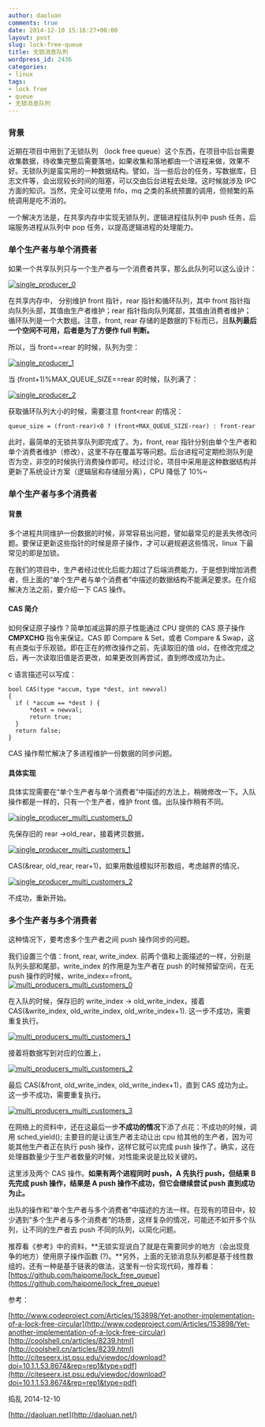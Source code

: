 ```yaml
---
author: daoluan
comments: true
date: 2014-12-10 15:16:27+00:00
layout: post
slug: lock-free-queue
title: 无锁消息队列
wordpress_id: 2436
categories:
- linux
tags:
- lock free
- queue
- 无锁消息队列
---
```


### 背景


近期在项目中用到了无锁队列 （lock free queue）这个东西，在项目中后台需要收集数据，待收集完整后需要落地，如果收集和落地都由一个进程来做，效果不好。无锁队列是蛮实用的一种数据结构。譬如，当一些后台的任务，写数据库，日志文件等，会出现较长时间的阻塞，可以交由后台进程去处理。这时候就涉及 IPC 方面的知识。当然，完全可以使用 fifo，mq 之类的系统预置的调用，但频繁的系统调用是吃不消的。

一个解决方法是，在共享内存中实现无锁队列，逻辑进程往队列中 push 任务，后端服务进程从队列中 pop 任务，以提高逻辑进程的处理能力。


### **单个生产者与单个消费者**


如果一个共享队列只与一个生产者与一个消费者共享，那么此队列可以这么设计：

[![single_producer_0](http://md.daoluan.net/blog/images/2014/12/single_producer_0.png)](http://md.daoluan.net/blog/images/2014/12/single_producer_0.png)

在共享内存中， 分别维护 front 指针，rear 指针和循环队列，其中 front 指针指向队列头部，其值由生产者维护；rear 指针指向队列尾部，其值由消费者维护；循环队列是一个大数组。注意，front, rear 存储的是数据的下标而已，且**队列最后一个空间不可用，后者是为了方便作 full 判断。**

所以，当 front==rear 的时候，队列为空：

[![single_producer_1](http://md.daoluan.net/blog/images/2014/12/single_producer_1.png)](http://md.daoluan.net/blog/images/2014/12/single_producer_1.png)

当 (front+1)%MAX_QUEUE_SIZE==rear 的时候，队列满了：

[![single_producer_2](http://md.daoluan.net/blog/images/2014/12/single_producer_2.png)](http://md.daoluan.net/blog/images/2014/12/single_producer_2.png)

获取循环队列大小的时候，需要注意 front<rear 的情况：

    
    queue_size = (front-rear)<0 ? (front+MAX_QUEUE_SIZE-rear) : front-rear


此时，最简单的无锁共享队列即完成了。为，front, rear 指针分别由单个生产者和单个消费者维护（修改），这里不存在覆盖写等问题。后台进程可定期检测队列是否为空，非空的时候执行消费操作即可。经过讨论，项目中采用是这种数据结构并更新了系统设计方案（逻辑层和存储层分离），CPU 降低了 10%~


### **单个生产者与多个消费者**




#### 背景


多个进程共同维护一份数据的时候，非常容易出问题，譬如最常见的是丢失修改问题。要保证更新这些指针的时候是原子操作，才可以避规避这些情况，linux 下最常见的即是加锁。

在我们的项目中，生产者经过优化后能力超过了后端消费能力，于是想到增加消费者，但上面的“单个生产者与单个消费者”中描述的数据结构不能满足要求。在介绍解决方法之前，要介绍一下 CAS 操作。


#### CAS 简介


如何保证原子操作？简单加减运算的原子性能通过 CPU 提供的 CAS 原子操作 **CMPXCHG** 指令来保证。CAS 即 Compare & Set，或者 Compare & Swap，这有点类似于乐观锁。即在正在的修改操作之前，先读取旧的值 old，在修改完成之后，再一次读取旧值是否更改，如果更改则再尝试，直到修改成功为止。

c 语言描述可以写成：

    
    bool CAS(type *accum, type *dest, int newval)
    {
      if ( *accum == *dest ) {
          *dest = newval;
          return true;
      }
      return false;
    }


CAS 操作帮忙解决了多进程维护一份数据的同步问题。


#### **具体实现**


具体实现需要在“单个生产者与单个消费者”中描述的方法上，稍微修改一下。入队操作都是一样的，只有一个生产者，维护 front 值。出队操作稍有不同。

[![single_producer_multi_customers_0](http://md.daoluan.net/blog/images/2014/12/single_producer_multi_customers_0.png)](http://md.daoluan.net/blog/images/2014/12/single_producer_multi_customers_0.png)

先保存旧的 rear ->old_rear，接着拷贝数据，

[![single_producer_multi_customers_1](http://md.daoluan.net/blog/images/2014/12/single_producer_multi_customers_1.png)](http://md.daoluan.net/blog/images/2014/12/single_producer_multi_customers_1.png)

CAS(&rear, old_rear, rear+1)，如果用数组模拟环形数组，考虑越界的情况，

[![single_producer_multi_customers_2](http://md.daoluan.net/blog/images/2014/12/single_producer_multi_customers_2.png)](http://md.daoluan.net/blog/images/2014/12/single_producer_multi_customers_2.png)

不成功，重新开始。


### 多个生产者与多个消费者


这种情况下，要考虑多个生产者之间 push 操作同步的问题。

我们设置三个值：front, rear, write_index. 前两个值和上面描述的一样，分别是队列头部和尾部，write_index 的作用是为生产者在 push 的时候预留空间，在无 push 操作的时候，write_index==front。
[![multi_producers_multi_customers_0](http://md.daoluan.net/blog/images/2014/12/multi_producers_multi_customers_0.png)](http://md.daoluan.net/blog/images/2014/12/multi_producers_multi_customers_0.png)

在入队的时候，保存旧的 write_index -> old_write_index，接着 CAS(&write_index, old_write_index, old_write_index+1). 这一步不成功，需要重复执行。

[![multi_producers_multi_customers_1](http://md.daoluan.net/blog/images/2014/12/multi_producers_multi_customers_1.png)](http://md.daoluan.net/blog/images/2014/12/multi_producers_multi_customers_1.png)

接着将数据写到对应的位置上，

[![multi_producers_multi_customers_2](http://md.daoluan.net/blog/images/2014/12/multi_producers_multi_customers_2.png)](http://md.daoluan.net/blog/images/2014/12/multi_producers_multi_customers_2.png)

最后 CAS(&front, old_write_index, old_write_index+1)，直到 CAS 成功为止。这一步不成功，需要重复执行。

[![multi_producers_multi_customers_3](http://md.daoluan.net/blog/images/2014/12/multi_producers_multi_customers_3.png)](http://md.daoluan.net/blog/images/2014/12/multi_producers_multi_customers_3.png)

在网络上的资料中，还在这最后一步**不成功的情况**下添了点花：不成功的时候，调用 sched_yield(); 主要目的是让该生产者主动让出 cpu 给其他的生产者，因为可能其他生产者正在执行 push 操作，这样它就可以完成 push 操作了。确实，这在处理器数量少于生产者数量的时候，对性能来说是比较关键的。

这里涉及两个 CAS 操作。**如果有两个进程同时 push，A 先执行 push，但结果 B 先完成 push 操作，结果是 A push 操作不成功，但它会继续尝试 push 直到成功为止。**

出队的操作和“单个生产者与多个消费者”中描述的方法一样。在现有的项目中，较少遇到“多个生产者与多个消费者”的场景，这样复杂的情况，可能还不如开多个队列，让不同的生产者去 push 不同的队列，以简化问题。

推荐看《参考》中的资料，**无锁实现说白了就是在需要同步的地方（会出现竞争的地方）使用原子操作函数 (?)。**另外，上面的无锁消息队列都是基于线性数组的，还有一种是基于链表的做法，这里有一份实现代码，推荐看：[https://github.com/haipome/lock_free_queue](https://github.com/haipome/lock_free_queue)

参考：

[http://www.codeproject.com/Articles/153898/Yet-another-implementation-of-a-lock-free-circular](http://www.codeproject.com/Articles/153898/Yet-another-implementation-of-a-lock-free-circular)
[http://coolshell.cn/articles/8239.html](http://coolshell.cn/articles/8239.html)
[http://citeseerx.ist.psu.edu/viewdoc/download?doi=10.1.1.53.8674&rep=rep1&type=pdf](http://citeseerx.ist.psu.edu/viewdoc/download?doi=10.1.1.53.8674&rep=rep1&type=pdf)



捣乱 2014-12-10

[http://daoluan.net](http://daoluan.net/)
